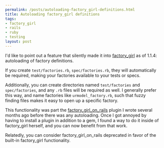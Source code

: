 ```yaml
--- 
permalink: /posts/autoloading-factory_girl-definitions.html
title: Autoloading factory_girl definitions
tags: 
- factory_girl
- rails
- ruby
- testing
layout: post
---
```

I'd like to point out a feature that silently made it into [factory\_girl](http://thoughtbot.com/projects/factory_girl) as of 1.1.4: autoloading of factory definitions.

If you create `test/factories.rb`, `spec/factories.rb`, they will automatically be required, making your factories available to your tests or specs.

Additionally, you can create directories named `test/factories` and `spec/factories`, and any `.rb` files will be required as well. I generally prefer this way, and name factories like `urmodel_factory.rb`, such that fuzzy finding files makes it easy to open up a specific factory.

This functionality was part the [factory\_girl\_on\_rails](http://github.com/technicalpickles/factory_girl_on_rails/tree/master) plugin I wrote several months ago before there was any autoloading. Once I got annoyed by having to install a plugin in addition to a gem, I found a way to do it inside of factory_girl herself, and you can now benefit from that work.

Relatedly, you can consider factory\_girl\_on\_rails deprecated in favor of the built-in factory_girl functionality.